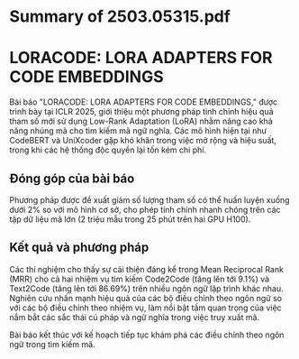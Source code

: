 # Summary of 2503.05315.pdf

# LORACODE: LORA ADAPTERS FOR CODE EMBEDDINGS

Bài báo "LORACODE: LORA ADAPTERS FOR CODE EMBEDDINGS," được trình bày tại ICLR 2025, giới thiệu một phương pháp tinh chỉnh hiệu quả tham số mới sử dụng Low-Rank Adaptation (LoRA) nhằm nâng cao khả năng nhúng mã cho tìm kiếm mã ngữ nghĩa. Các mô hình hiện tại như CodeBERT và UniXcoder gặp khó khăn trong việc mở rộng và hiệu suất, trong khi các hệ thống độc quyền lại tốn kém chi phí.

## Đóng góp của bài báo

Phương pháp được đề xuất giảm số lượng tham số có thể huấn luyện xuống dưới 2% so với mô hình cơ sở, cho phép tinh chỉnh nhanh chóng trên các tập dữ liệu mã lớn (2 triệu mẫu trong 25 phút trên hai GPU H100). 

## Kết quả và phương pháp

Các thí nghiệm cho thấy sự cải thiện đáng kể trong Mean Reciprocal Rank (MRR) cho cả hai nhiệm vụ tìm kiếm Code2Code (tăng lên tới 9.1%) và Text2Code (tăng lên tới 86.69%) trên nhiều ngôn ngữ lập trình khác nhau. Nghiên cứu nhấn mạnh hiệu quả của các bộ điều chỉnh theo ngôn ngữ so với các bộ điều chỉnh theo nhiệm vụ, làm nổi bật tầm quan trọng của việc nắm bắt các sắc thái cú pháp và ngữ nghĩa trong việc truy xuất mã.

Bài báo kết thúc với kế hoạch tiếp tục khám phá các điều chỉnh theo ngôn ngữ trong tìm kiếm mã.
